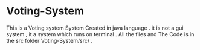 # Voting-System 
This is a Voting system System Created in java language . it is not a gui system , it a system which runs on terminal .
All the files and The Code is in the src folder Voting-System/src/  .
